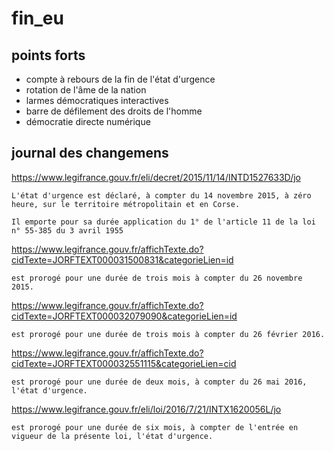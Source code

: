 # fin_eu

## points forts

- compte à rebours de la fin de l'état d'urgence
- rotation de l'âme de la nation
- larmes démocratiques interactives
- barre de défilement des droits de l'homme
- démocratie directe numérique 

## journal des changemens

https://www.legifrance.gouv.fr/eli/decret/2015/11/14/INTD1527633D/jo

    L'état d'urgence est déclaré, à compter du 14 novembre 2015, à zéro heure, sur le territoire métropolitain et en Corse.

    Il emporte pour sa durée application du 1° de l'article 11 de la loi n° 55-385 du 3 avril 1955

https://www.legifrance.gouv.fr/affichTexte.do?cidTexte=JORFTEXT000031500831&categorieLien=id

    est prorogé pour une durée de trois mois à compter du 26 novembre 2015.

https://www.legifrance.gouv.fr/affichTexte.do?cidTexte=JORFTEXT000032079090&categorieLien=id

    est prorogé pour une durée de trois mois à compter du 26 février 2016.

https://www.legifrance.gouv.fr/affichTexte.do?cidTexte=JORFTEXT000032551115&categorieLien=cid

	est prorogé pour une durée de deux mois, à compter du 26 mai 2016, l'état d'urgence.

https://www.legifrance.gouv.fr/eli/loi/2016/7/21/INTX1620056L/jo

	est prorogé pour une durée de six mois, à compter de l'entrée en vigueur de la présente loi, l'état d'urgence.
